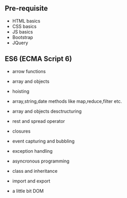 ## Pre-requisite
* HTML basics
* CSS basics
* JS basics
* Bootstrap
* JQuery

## ES6  (ECMA Script 6)
* arrow functions 
* array and objects
* hoisting
* array,string,date methods like map,reduce,filter etc.

* array and objects desctructuring
* rest and spread operator
* closures
* event capturing and bubbling
* exception handling 
* asyncronous programming
* class and inheritance
* import and export
* a little bit DOM